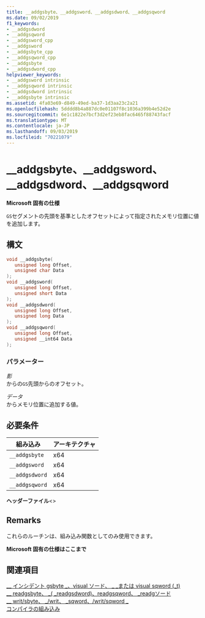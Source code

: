 ```yaml
---
title: __addgsbyte、__addgsword、__addgsdword、__addgsqword
ms.date: 09/02/2019
f1_keywords:
- __addgsdword
- __addgsqword
- __addgsword_cpp
- __addgsword
- __addgsbyte_cpp
- __addgsqword_cpp
- __addgsbyte
- __addgsdword_cpp
helpviewer_keywords:
- __addgsword intrinsic
- __addgsqword intrinsic
- __addgsdword intrinsic
- __addgsbyte intrinsic
ms.assetid: 4fa03e69-d849-49ed-ba37-1d3aa23c2a21
ms.openlocfilehash: 5dddd8b4a887dc0e01107f8c1036a399b4e52d2e
ms.sourcegitcommit: 6e1c1822e7bcf3d2ef23eb8fac6465f88743facf
ms.translationtype: MT
ms.contentlocale: ja-JP
ms.lasthandoff: 09/03/2019
ms.locfileid: "70221079"
---
```

# <a name="__addgsbyte-__addgsword-__addgsdword-__addgsqword"></a>__addgsbyte、__addgsword、__addgsdword、__addgsqword

**Microsoft 固有の仕様**

`GS`セグメントの先頭を基準としたオフセットによって指定されたメモリ位置に値を追加します。

## <a name="syntax"></a>構文

```C
void __addgsbyte(
   unsigned long Offset,
   unsigned char Data
);
void __addgsword(
   unsigned long Offset,
   unsigned short Data
);
void __addgsdword(
   unsigned long Offset,
   unsigned long Data
);
void __addgsqword(
   unsigned long Offset,
   unsigned __int64 Data
);
```

### <a name="parameters"></a>パラメーター

*影*\
からの`GS`先頭からのオフセット。

*データ*\
からメモリ位置に追加する値。

## <a name="requirements"></a>必要条件

|組み込み|アーキテクチャ|
|---------------|------------------|
|`__addgsbyte`|x64|
|`__addgsword`|x64|
|`__addgsdword`|x64|
|`__addgsqword`|x64|

**ヘッダーファイル**\<>

## <a name="remarks"></a>Remarks

これらのルーチンは、組み込み関数としてのみ使用できます。

**Microsoft 固有の仕様はここまで**

## <a name="see-also"></a>関連項目

[__ インシデント gsbyte \_、visual ソード、 \_ \_または visual sqword (_t)](../intrinsics/incgsbyte-incgsword-incgsdword-incgsqword.md)\
[__ readgsbyte、 \_( \_readgsdword)、readgsqword、 \_readgソード](../intrinsics/readgsbyte-readgsdword-readgsqword-readgsword.md)\
[__ writ/sbyte、 \_/writ、 \_sqword、/writ/sqword \_](../intrinsics/writegsbyte-writegsdword-writegsqword-writegsword.md)\
[コンパイラの組み込み](../intrinsics/compiler-intrinsics.md)
